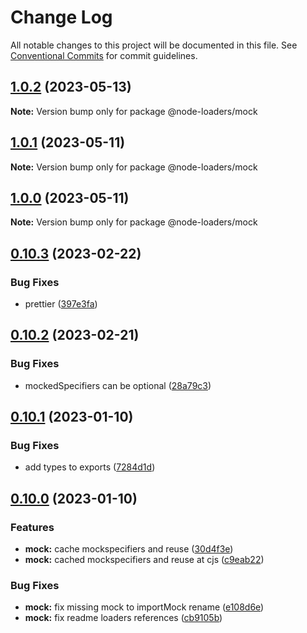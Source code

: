 # Change Log

All notable changes to this project will be documented in this file.
See [Conventional Commits](https://conventionalcommits.org) for commit guidelines.

## [1.0.2](https://github.com/node-loaders/loaders/compare/@node-loaders/mock@1.0.1...@node-loaders/mock@1.0.2) (2023-05-13)

**Note:** Version bump only for package @node-loaders/mock





## [1.0.1](https://github.com/node-loaders/loaders/compare/@node-loaders/mock@1.0.0...@node-loaders/mock@1.0.1) (2023-05-11)

**Note:** Version bump only for package @node-loaders/mock





## [1.0.0](https://github.com/node-loaders/loaders/compare/@node-loaders/mock@0.10.3...@node-loaders/mock@1.0.0) (2023-05-11)

**Note:** Version bump only for package @node-loaders/mock





## [0.10.3](https://github.com/node-loaders/loaders/compare/@node-loaders/mock@0.10.2...@node-loaders/mock@0.10.3) (2023-02-22)


### Bug Fixes

* prettier ([397e3fa](https://github.com/node-loaders/loaders/commit/397e3facba5ffee4260e378f7edda86600f9b5a0))



## [0.10.2](https://github.com/node-loaders/loaders/compare/@node-loaders/mock@0.10.1...@node-loaders/mock@0.10.2) (2023-02-21)


### Bug Fixes

* mockedSpecifiers can be optional ([28a79c3](https://github.com/node-loaders/loaders/commit/28a79c301223faf926479111a2194fc47974c549))



## [0.10.1](https://github.com/node-loaders/loaders/compare/@node-loaders/mock@0.10.0...@node-loaders/mock@0.10.1) (2023-01-10)


### Bug Fixes

* add types to exports ([7284d1d](https://github.com/node-loaders/loaders/commit/7284d1dfbe90cce593278cac6d32d18011f6cb27))



## [0.10.0](https://github.com/node-loaders/loaders/compare/@node-loaders/mock@0.9.1...@node-loaders/mock@0.10.0) (2023-01-10)


### Features

* **mock:** cache mockspecifiers and reuse ([30d4f3e](https://github.com/node-loaders/loaders/commit/30d4f3eae0645c9026737a0537d1936f89e0a5b1))
* **mock:** cached mockspecifiers and reuse at cjs ([c9eab22](https://github.com/node-loaders/loaders/commit/c9eab22835e0ddd2c07f1394a879b239d20dd98a))


### Bug Fixes

* **mock:** fix missing mock to importMock rename ([e108d6e](https://github.com/node-loaders/loaders/commit/e108d6e3324dae1ed6230536314b5cac208d4685))
* **mock:** fix readme loaders references ([cb9105b](https://github.com/node-loaders/loaders/commit/cb9105b76818b14c55e3d774886ea18c611513db))
